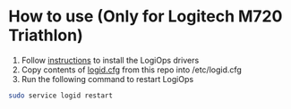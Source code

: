 # How to use (Only for Logitech M720 Triathlon)
1. Follow [instructions](https://github.com/PixlOne/logiops/blob/main/README.md) to install the LogiOps drivers
2. Copy contents of [logid.cfg]([https://github.com/Isaac-To/Linux-Logitech-M720-Mouse-Config](https://raw.githubusercontent.com/Isaac-To/Linux-Logitech-M720-Mouse-Config/main/logid.cfg)) from this repo into /etc/logid.cfg
3. Run the following command to restart LogiOps
```bash
sudo service logid restart
```
